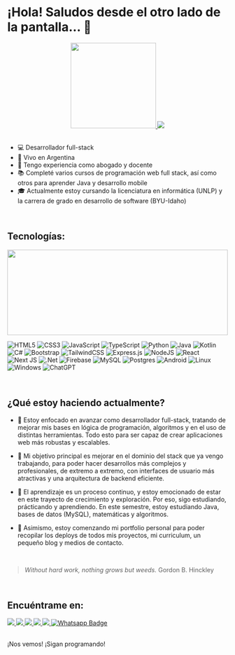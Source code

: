 # ¡Hola! Saludos desde el otro lado de la pantalla... 👋

<div align="center">
  <a href="https://github.com/antariex">
    <img height="195em" src="https://github-readme-stats.vercel.app/api?username=antariex&hide_rank=true&show_icons=true&theme=dracula&count_private=true"/>
  </a>
  <a href="https://github.com/anuraghazra/github-readme-stats">
    <img src="https://github-readme-streak-stats.herokuapp.com/?user=antariex&theme=dracula&hide_border=false"/>
  </a>
</div>

<br>

- 💻  Desarrollador full-stack
- :round_pushpin:  Vivo en Argentina
- :briefcase:  Tengo experiencia como abogado y docente
- :books:  Completé varios cursos de programación web full stack, así como otros para aprender Java y desarrollo mobile
- :mortar_board:  Actualmente estoy cursando la licenciatura en informática (UNLP) y la carrera de grado en desarrollo de software (BYU-Idaho) 

<br>

## Tecnologías:

<img height="195em" width="100%" src="https://github-readme-stats.vercel.app/api/top-langs/?username=antariex&layout=compact&langs_count=10&theme=dracula"/>

![HTML5](https://img.shields.io/badge/html5-%23E34F26.svg?style=for-the-badge&logo=html5&logoColor=white)
![CSS3](https://img.shields.io/badge/css3-%231572B6.svg?style=for-the-badge&logo=css3&logoColor=white)
![JavaScript](https://img.shields.io/badge/javascript-%23323330.svg?style=for-the-badge&logo=javascript&logoColor=%23F7DF1E)
![TypeScript](https://img.shields.io/badge/typescript-%23007ACC.svg?style=for-the-badge&logo=typescript&logoColor=white)
![Python](https://img.shields.io/badge/python-%23007ACC.svg?style=for-the-badge&logo=python&logoColor=white)
![Java](https://img.shields.io/badge/java-%23ED8B00.svg?style=for-the-badge&logo=openjdk&logoColor=white)
![Kotlin](https://img.shields.io/badge/kotlin-%237F52FF.svg?style=for-the-badge&logo=kotlin&logoColor=white)
![C#](https://img.shields.io/badge/c%23-%23239120.svg?style=for-the-badge&logo=csharp&logoColor=white)
![Bootstrap](https://img.shields.io/badge/bootstrap-%238511FA.svg?style=for-the-badge&logo=bootstrap&logoColor=white)
![TailwindCSS](https://img.shields.io/badge/tailwindcss-%2338B2AC.svg?style=for-the-badge&logo=tailwind-css&logoColor=white)
![Express.js](https://img.shields.io/badge/express.js-%23404d59.svg?style=for-the-badge&logo=express&logoColor=%2361DAFB)
![NodeJS](https://img.shields.io/badge/node.js-6DA55F?style=for-the-badge&logo=node.js&logoColor=white)
![React](https://img.shields.io/badge/react-%2320232a.svg?style=for-the-badge&logo=react&logoColor=%2361DAFB)
![Next JS](https://img.shields.io/badge/Next-black?style=for-the-badge&logo=next.js&logoColor=white)
![.Net](https://img.shields.io/badge/.NET-5C2D91?style=for-the-badge&logo=.net&logoColor=white)
![Firebase](https://img.shields.io/badge/firebase-%23039BE5.svg?style=for-the-badge&logo=firebase)
![MySQL](https://img.shields.io/badge/mysql-%2300f.svg?style=for-the-badge&logo=mysql&logoColor=white)
![Postgres](https://img.shields.io/badge/postgres-%23316192.svg?style=for-the-badge&logo=postgresql&logoColor=white)
![Android](https://img.shields.io/badge/Android-3DDC84?style=for-the-badge&logo=android&logoColor=white)
![Linux](https://img.shields.io/badge/Linux-FCC624?style=for-the-badge&logo=linux&logoColor=black)
![Windows](https://img.shields.io/badge/Windows-0078D6?style=for-the-badge&logo=windows&logoColor=white)
![ChatGPT](https://img.shields.io/badge/chatGPT-74aa9c?style=for-the-badge&logo=openai&logoColor=white)

<br>

## ¿Qué estoy haciendo actualmente?

- 🌱 Estoy enfocado en avanzar como desarrollador full-stack, tratando de mejorar mis bases en lógica de programación, algoritmos y en el uso de distintas herramientas. Todo esto para ser capaz de crear aplicaciones web más robustas y escalables.

- 🚀 Mi objetivo principal es mejorar en el dominio del stack que ya vengo trabajando, para poder hacer desarrollos más complejos y profesionales, de extremo a extremo, con interfaces de usuario más atractivas y una arquitectura de backend eficiente.

- 📖 El aprendizaje es un proceso continuo, y estoy emocionado de estar en este trayecto de crecimiento y exploración. Por eso, sigo estudiando, prácticando y aprendiendo. En este semestre, estoy estudiando Java, bases de datos (MySQL), matemáticas y algoritmos.

- 🔭 Asimismo, estoy comenzando mi portfolio personal para poder recopilar los deploys de todos mis proyectos, mi curriculum, un pequeño blog y medios de contacto.

<br>

> *Without hard work, nothing grows but weeds.* Gordon B. Hinckley

<br>

## Encuéntrame en:

<a href="https://linktr.ee/antariex" target="_blank">
  <img src="https://img.shields.io/badge/linktree-1de9b6?style=for-the-badge&logo=linktree&logoColor=white" target="_blank">
</a> 
<a href="https://www.linkedin.com/in/arielantequiera/" target="_blank">
  <img src="https://img.shields.io/badge/linkedin-%230077B5.svg?style=for-the-badge&logo=linkedin&logoColor=white" target="_blank">
</a>
<a href="https://twitter.com/antariex" target="_blank">
  <img src="https://img.shields.io/badge/X-%23000000.svg?style=for-the-badge&logo=X&logoColor=white" target="_blank">
</a>
<a href="https://www.instagram.com/antariex/" target="_blank">
  <img src="https://img.shields.io/badge/Instagram-%23E4405F.svg?style=for-the-badge&logo=Instagram&logoColor=white" target="_blank">
</a>
<a href="mailto:arielantequiera@gmail.com">
  <img src="https://img.shields.io/badge/Gmail-D14836?style=for-the-badge&logo=gmail&logoColor=white" target="_blank">
</a>
<a href="https://api.whatsapp.com/send?phone=+5491135834708&amp;text=Hola%20Ariel!" rel="nofollow" target="_blank">
  <img src="https://img.shields.io/badge/WhatsApp-25D366?style=for-the-badge&logo=whatsapp&logoColor=white" alt="Whatsapp Badge" style="max-width: 100%;">
</a>

<br>
<br>

¡Nos vemos!
¡Sigan programando!

<br>
